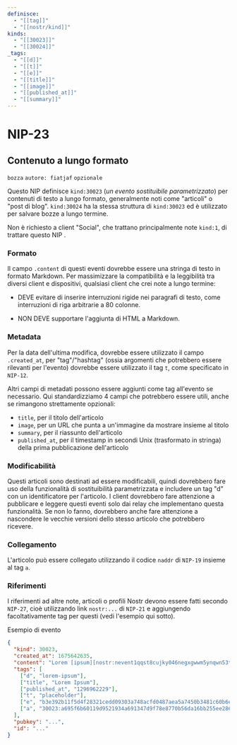 ```yaml
---
definisce:
  - "[[tag]]"
  - "[[nostr/kind]]"
kinds:
  - "[[30023]]"
  - "[[30024]]"
_tags:
  - "[[d]]"
  - "[[t]]"
  - "[[e]]"
  - "[[title]]"
  - "[[image]]"
  - "[[published_at]]"
  - "[[summary]]"
---
```


# NIP-23
## Contenuto a lungo formato
`bozza` `autore: fiatjaf` `opzionale`

Questo NIP definisce `kind:30023` (*un evento sostituibile parametrizzato*) per contenuti di testo a lungo formato, generalmente noti come "articoli" o "post di blog". `kind:30024` ha la stessa struttura di `kind:30023` ed è utilizzato per salvare bozze a lungo termine.

Non è richiesto a client "Social", che trattano principalmente note `kind:1`, di trattare questo NIP .

### Formato
Il campo `.content` di questi eventi dovrebbe essere una stringa di testo in formato Markdown. Per massimizzare la compatibilità e la leggibilità tra diversi client e dispositivi, qualsiasi client che crei note a lungo termine:

- DEVE evitare di inserire interruzioni rigide nei paragrafi di testo, come interruzioni di riga arbitrarie a 80 colonne.

- NON DEVE supportare l'aggiunta di HTML a Markdown.

### Metadata
Per la data dell'ultima modifica, dovrebbe essere utilizzato il campo `.created_at`, per "tag"/"hashtag" (ossia argomenti che potrebbero essere rilevanti per l'evento) dovrebbe essere utilizzato il tag `t`, come specificato in `NIP-12`.

Altri campi di metadati possono essere aggiunti come tag all'evento se necessario. Qui standardizziamo 4 campi che potrebbero essere utili, anche se rimangono strettamente opzionali:
- `title`, per il titolo dell'articolo
- `image`, per un URL che punta a un'immagine da mostrare insieme al titolo
- `summary`, per il riassunto dell'articolo
- `published_at`, per il timestamp in secondi Unix (trasformato in stringa) della prima pubblicazione dell'articolo
### Modificabilità
Questi articoli sono destinati ad essere modificabili, quindi dovrebbero fare uso della funzionalità di sostituibilità parametrizzata e includere un tag "d" con un identificatore per l'articolo. I client dovrebbero fare attenzione a pubblicare e leggere questi eventi solo dai relay che implementano questa funzionalità. Se non lo fanno, dovrebbero anche fare attenzione a nascondere le vecchie versioni dello stesso articolo che potrebbero ricevere.
### Collegamento
L'articolo può essere collegato utilizzando il codice `naddr` di `NIP-19` insieme al tag `a`.
### Riferimenti
I riferimenti ad altre note, articoli o profili Nostr devono essere fatti secondo `NIP-27`, cioè utilizzando link `nostr:...` di `NIP-21` e aggiungendo facoltativamente tag per questi (vedi l'esempio qui sotto).

Esempio di evento
```json
{
  "kind": 30023,
  "created_at": 1675642635,
  "content": "Lorem [ipsum][nostr:nevent1qqst8cujky046negxgwwm5ynqwn53t8aqjr6afd8g59nfqwxpdhylpcpzamhxue69uhhyetvv9ujuetcv9khqmr99e3k7mg8arnc9] dolor sit amet, consectetur adipiscing elit, sed do eiusmod tempor incididunt ut labore et dolore magna aliqua. Ut enim ad minim veniam, quis nostrud exercitation ullamco laboris nisi ut aliquip ex ea commodo consequat. Duis aute irure dolor in reprehenderit in voluptate velit esse cillum dolore eu fugiat nulla pariatur. Excepteur sint occaecat cupidatat non proident, sunt in culpa qui officia deserunt mollit anim id est laborum.\n\nRead more at nostr:naddr1qqzkjurnw4ksz9thwden5te0wfjkccte9ehx7um5wghx7un8qgs2d90kkcq3nk2jry62dyf50k0h36rhpdtd594my40w9pkal876jxgrqsqqqa28pccpzu.",
  "tags": [
    ["d", "lorem-ipsum"],
    ["title", "Lorem Ipsum"],
    ["published_at", "1296962229"],
    ["t", "placeholder"],
    ["e", "b3e392b11f5d4f28321cedd09303a748acfd0487aea5a7450b3481c60b6e4f87", "wss://relay.example.com"],
    ["a", "30023:a695f6b60119d9521934a691347d9f78e8770b56da16bb255ee286ddf9fda919:ipsum", "wss://relay.nostr.org"]
  ],
  "pubkey": "...",
  "id": "..."
}
```